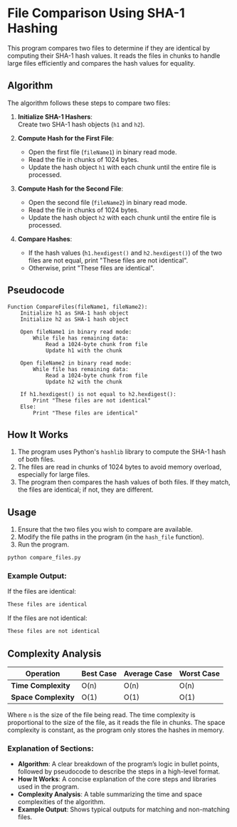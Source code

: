 # File Comparison Using SHA-1 Hashing

This program compares two files to determine if they are identical by computing their SHA-1 hash values. It reads the files in chunks to handle large files efficiently and compares the hash values for equality.

## Algorithm

The algorithm follows these steps to compare two files:

1. **Initialize SHA-1 Hashers**:  
   Create two SHA-1 hash objects (`h1` and `h2`).

2. **Compute Hash for the First File**:  
   - Open the first file (`fileName1`) in binary read mode.
   - Read the file in chunks of 1024 bytes.
   - Update the hash object `h1` with each chunk until the entire file is processed.

3. **Compute Hash for the Second File**:  
   - Open the second file (`fileName2`) in binary read mode.
   - Read the file in chunks of 1024 bytes.
   - Update the hash object `h2` with each chunk until the entire file is processed.

4. **Compare Hashes**:  
   - If the hash values (`h1.hexdigest()` and `h2.hexdigest()`) of the two files are not equal, print "These files are not identical".
   - Otherwise, print "These files are identical".

## Pseudocode

```plaintext
Function CompareFiles(fileName1, fileName2):
    Initialize h1 as SHA-1 hash object
    Initialize h2 as SHA-1 hash object

    Open fileName1 in binary read mode:
        While file has remaining data:
            Read a 1024-byte chunk from file
            Update h1 with the chunk

    Open fileName2 in binary read mode:
        While file has remaining data:
            Read a 1024-byte chunk from file
            Update h2 with the chunk

    If h1.hexdigest() is not equal to h2.hexdigest():
        Print "These files are not identical"
    Else:
        Print "These files are identical"
```

## How It Works
1. The program uses Python's `hashlib` library to compute the SHA-1 hash of both files.
2. The files are read in chunks of 1024 bytes to avoid memory overload, especially for large files.
3. The program then compares the hash values of both files. If they match, the files are identical; if not, they are different.


## Usage

1. Ensure that the two files you wish to compare are available.
2. Modify the file paths in the program (in the `hash_file` function).
3. Run the program.

```bash
python compare_files.py
```

### Example Output:

If the files are identical:
```bash
These files are identical
```

If the files are not identical:
```bash
These files are not identical
```

## Complexity Analysis

| **Operation**  | **Best Case** | **Average Case** | **Worst Case** |
|----------------|---------------|------------------|----------------|
| **Time Complexity**  | O(n)  | O(n)             | O(n)           |
| **Space Complexity** | O(1)  | O(1)             | O(1)           |

Where `n` is the size of the file being read. The time complexity is proportional to the size of the file, as it reads the file in chunks. The space complexity is constant, as the program only stores the hashes in memory.



### Explanation of Sections:

- **Algorithm**: A clear breakdown of the program’s logic in bullet points, followed by pseudocode to describe the steps in a high-level format.
- **How It Works**: A concise explanation of the core steps and libraries used in the program.
- **Complexity Analysis**: A table summarizing the time and space complexities of the algorithm.
- **Example Output**: Shows typical outputs for matching and non-matching files.
